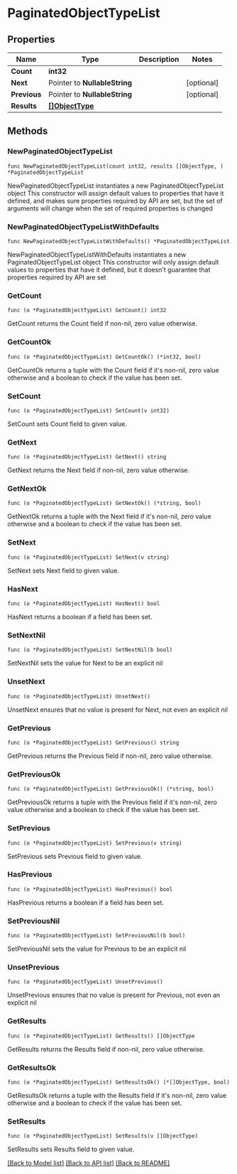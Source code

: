 # PaginatedObjectTypeList

## Properties

Name | Type | Description | Notes
------------ | ------------- | ------------- | -------------
**Count** | **int32** |  | 
**Next** | Pointer to **NullableString** |  | [optional] 
**Previous** | Pointer to **NullableString** |  | [optional] 
**Results** | [**[]ObjectType**](ObjectType.md) |  | 

## Methods

### NewPaginatedObjectTypeList

`func NewPaginatedObjectTypeList(count int32, results []ObjectType, ) *PaginatedObjectTypeList`

NewPaginatedObjectTypeList instantiates a new PaginatedObjectTypeList object
This constructor will assign default values to properties that have it defined,
and makes sure properties required by API are set, but the set of arguments
will change when the set of required properties is changed

### NewPaginatedObjectTypeListWithDefaults

`func NewPaginatedObjectTypeListWithDefaults() *PaginatedObjectTypeList`

NewPaginatedObjectTypeListWithDefaults instantiates a new PaginatedObjectTypeList object
This constructor will only assign default values to properties that have it defined,
but it doesn't guarantee that properties required by API are set

### GetCount

`func (o *PaginatedObjectTypeList) GetCount() int32`

GetCount returns the Count field if non-nil, zero value otherwise.

### GetCountOk

`func (o *PaginatedObjectTypeList) GetCountOk() (*int32, bool)`

GetCountOk returns a tuple with the Count field if it's non-nil, zero value otherwise
and a boolean to check if the value has been set.

### SetCount

`func (o *PaginatedObjectTypeList) SetCount(v int32)`

SetCount sets Count field to given value.


### GetNext

`func (o *PaginatedObjectTypeList) GetNext() string`

GetNext returns the Next field if non-nil, zero value otherwise.

### GetNextOk

`func (o *PaginatedObjectTypeList) GetNextOk() (*string, bool)`

GetNextOk returns a tuple with the Next field if it's non-nil, zero value otherwise
and a boolean to check if the value has been set.

### SetNext

`func (o *PaginatedObjectTypeList) SetNext(v string)`

SetNext sets Next field to given value.

### HasNext

`func (o *PaginatedObjectTypeList) HasNext() bool`

HasNext returns a boolean if a field has been set.

### SetNextNil

`func (o *PaginatedObjectTypeList) SetNextNil(b bool)`

 SetNextNil sets the value for Next to be an explicit nil

### UnsetNext
`func (o *PaginatedObjectTypeList) UnsetNext()`

UnsetNext ensures that no value is present for Next, not even an explicit nil
### GetPrevious

`func (o *PaginatedObjectTypeList) GetPrevious() string`

GetPrevious returns the Previous field if non-nil, zero value otherwise.

### GetPreviousOk

`func (o *PaginatedObjectTypeList) GetPreviousOk() (*string, bool)`

GetPreviousOk returns a tuple with the Previous field if it's non-nil, zero value otherwise
and a boolean to check if the value has been set.

### SetPrevious

`func (o *PaginatedObjectTypeList) SetPrevious(v string)`

SetPrevious sets Previous field to given value.

### HasPrevious

`func (o *PaginatedObjectTypeList) HasPrevious() bool`

HasPrevious returns a boolean if a field has been set.

### SetPreviousNil

`func (o *PaginatedObjectTypeList) SetPreviousNil(b bool)`

 SetPreviousNil sets the value for Previous to be an explicit nil

### UnsetPrevious
`func (o *PaginatedObjectTypeList) UnsetPrevious()`

UnsetPrevious ensures that no value is present for Previous, not even an explicit nil
### GetResults

`func (o *PaginatedObjectTypeList) GetResults() []ObjectType`

GetResults returns the Results field if non-nil, zero value otherwise.

### GetResultsOk

`func (o *PaginatedObjectTypeList) GetResultsOk() (*[]ObjectType, bool)`

GetResultsOk returns a tuple with the Results field if it's non-nil, zero value otherwise
and a boolean to check if the value has been set.

### SetResults

`func (o *PaginatedObjectTypeList) SetResults(v []ObjectType)`

SetResults sets Results field to given value.



[[Back to Model list]](../README.md#documentation-for-models) [[Back to API list]](../README.md#documentation-for-api-endpoints) [[Back to README]](../README.md)


